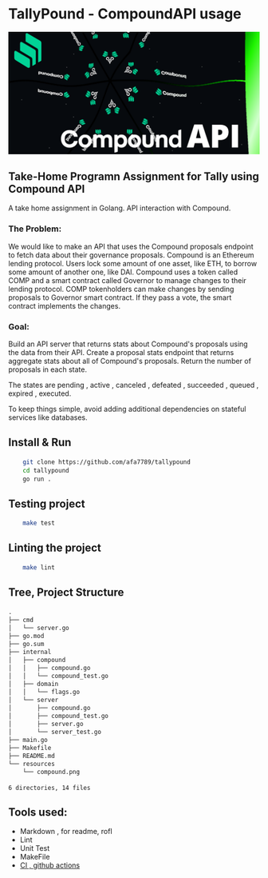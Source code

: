 # TallyPound - CompoundAPI usage
![!Theme Image](resources/compound.png)

## Take-Home Programn Assignment for Tally using Compound API

A take home assignment in Golang.
API interaction with Compound.

### The Problem: 

We would like to make an API that uses the Compound proposals endpoint to fetch data
about their governance proposals.
Compound is an Ethereum lending protocol. Users lock some amount of one asset, like
ETH, to borrow some amount of another one, like DAI. Compound uses a token called
COMP and a smart contract called Governor to manage changes to their lending
protocol. COMP tokenholders can make changes by sending proposals to Governor
smart contract. If they pass a vote, the smart contract implements the changes.

### Goal: 

Build an API server that returns stats about Compound's proposals using the data from their API. 
Create a proposal stats endpoint that returns aggregate stats about all of Compound's proposals.
Return the number of proposals in each state. 

The states are pending , active , canceled , defeated , succeeded , queued , expired , executed.

To keep things simple, avoid adding additional dependencies on stateful services like
databases.

## Install & Run

```sh
    git clone https://github.com/afa7789/tallypound
    cd tallypound
    go run .
```

## Testing project

``` sh
    make test
```

## Linting the project

``` sh
    make lint
```


## Tree, Project Structure

```
.
├── cmd
│   └── server.go
├── go.mod
├── go.sum
├── internal
│   ├── compound
│   │   ├── compound.go
│   │   └── compound_test.go
│   ├── domain
│   │   └── flags.go
│   └── server
│       ├── compound.go
│       ├── compound_test.go
│       ├── server.go
│       └── server_test.go
├── main.go
├── Makefile
├── README.md
└── resources
    └── compound.png

6 directories, 14 files
```

## Tools used:

- Markdown , for readme, rofl
- Lint
- Unit Test 
- MakeFile
- [CI , github actions](https://github.com/afa7789/tallypound/actions)
